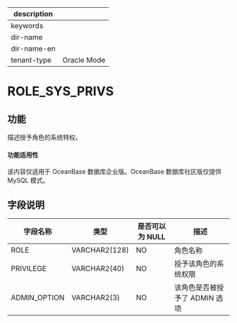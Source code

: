 |description||
|---|---|
|keywords||
|dir-name||
|dir-name-en||
|tenant-type|Oracle Mode|

ROLE_SYS_PRIVS
===================================

功能
-----------

描述授予角色的系统特权。

  <main id="notice" >
    <h4>功能适用性</h4>
    <p>该内容仅适用于 OceanBase 数据库企业版。OceanBase 数据库社区版仅提供 MySQL 模式。</p>
  </main>

字段说明
-------------

|   **字段名称**   |    **类型**     | **是否可以为 NULL** |       **描述**       |
|--------------|---------------|----------------|--------------------|
| ROLE         | VARCHAR2(128) | NO             | 角色名称               |
| PRIVILEGE    | VARCHAR2(40)  | NO             | 授予该角色的系统权限         |
| ADMIN_OPTION | VARCHAR2(3)   | NO             | 该角色是否被授予了 ADMIN 选项 |
